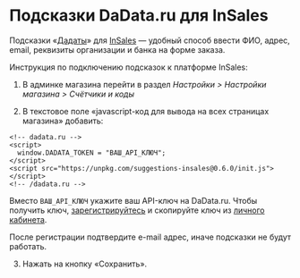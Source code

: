 # Подсказки DaData.ru для InSales

Подсказки «[Дадаты](https://dadata.ru/suggestions/)» для [InSales](https://www.insales.ru/) — удобный способ ввести ФИО, адрес, email, реквизиты организации и банка на форме заказа.

Инструкция по подключению подсказок к платформе InSales:

1. В админке магазина перейти в раздел _Настройки > Настройки магазина > Счётчики и коды_

2. В текстовое поле «javascript-код для вывода на всех страницах магазина» добавить:

```
<!-- dadata.ru -->
<script>
  window.DADATA_TOKEN = "ВАШ_API_КЛЮЧ";
</script>
<script src="https://unpkg.com/suggestions-insales@0.6.0/init.js"></script>
<!-- /dadata.ru -->
```

Вместо `ВАШ_API_КЛЮЧ` укажите ваш API-ключ на DaData.ru. Чтобы получить ключ, [зарегистрируйтесь](https://dadata.ru/#registration_popup) и скопируйте ключ из [личного кабинета](https://dadata.ru/profile/#info).

После регистрации подтвердите e-mail адрес, иначе подсказки не будут работать.

3. Нажать на кнопку «Сохранить».

